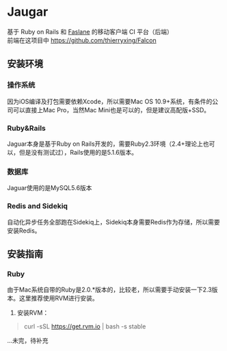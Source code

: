 # Jaugar
基于 Ruby on Rails 和 [Faslane](https://github.com/fastlane/fastlane) 的移动客户端 CI 平台（后端）  
前端在这项目中 https://github.com/thierryxing/Falcon

## 安装环境

### 操作系统
因为iOS编译及打包需要依赖Xcode，所以需要Mac OS 10.9+系统，有条件的公司可以直接上Mac Pro，当然Mac Mini也是可以的，但是建议高配版+SSD。

### Ruby&Rails
Jaguar本身是基于Ruby on Rails开发的，需要Ruby2.3环境（2.4+理论上也可以，但是没有测试过），Rails使用的是5.1.6版本。

### 数据库
Jaguar使用的是MySQL5.6版本

### Redis and Sidekiq
自动化异步任务全部跑在Sidekiq上，Sidekiq本身需要Redis作为存储，所以需要安装Redis。


## 安装指南

### Ruby
由于Mac系统自带的Ruby是2.0.*版本的，比较老，所以需要手动安装一下2.3版本。这里推荐使用RVM进行安装。

1. 安装RVM：

> curl -sSL https://get.rvm.io | bash -s stable

...未完，待补充

